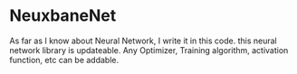 # NeuxbaneNet
As far as I know about Neural Network, I write it in this code. this neural network library is updateable. Any Optimizer, Training algorithm, activation function, etc can be addable.
